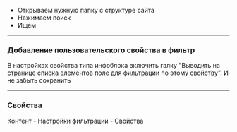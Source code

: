 - Открываем нужную папку с структуре сайта
- Нажимаем поиск
- Ищем

---

### Добавление пользовательского свойства в фильтр

В настройках свойства типа инфоблока включить галку "Выводить на странице списка элементов поле для фильтрации по этому свойству". И не забыть сохранить

---

### Свойства

Контент - Настройки фильтрации - Свойства